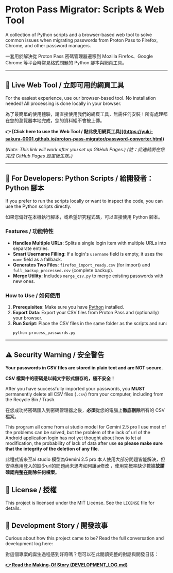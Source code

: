 # Proton Pass Migrator: Scripts & Web Tool

A collection of Python scripts and a browser-based web tool to solve common issues when migrating passwords from Proton Pass to Firefox, Chrome, and other password managers.

一套用於解決從 Proton Pass 密碼管理器遷移到 Mozilla Firefox、Google Chrome 等平台時常見格式問題的 Python 腳本與網頁工具。

---

## 🚀 Live Web Tool / 立即可用的網頁工具

For the easiest experience, use our browser-based tool. No installation needed! All processing is done locally in your browser.

為了最簡單的使用體驗，請直接使用我們的網頁工具，無需任何安裝！所有處理都在您的瀏覽器本地完成，您的資料絕不會被上傳。

**👉 [Click here to use the Web Tool / 點此使用網頁工具][(https://yuki-sakura-0001.github.io/proton-pass-migrator/password-converter.html)** 

*(Note: This link will work after you set up GitHub Pages.)*
*(註：此連結將在您完成 GitHub Pages 設定後生效。)*

---

## 🐍 For Developers: Python Scripts / 給開發者：Python 腳本

If you prefer to run the scripts locally or want to inspect the code, you can use the Python scripts directly.

如果您偏好在本機執行腳本，或希望研究程式碼，可以直接使用 Python 腳本。

### Features / 功能特性

- **Handles Multiple URLs**: Splits a single login item with multiple URLs into separate entries.
- **Smart Username Filling**: If a login's `username` field is empty, it uses the `name` field as a fallback.
- **Generates Two Files**: `firefox_import_ready.csv` (for import) and `full_backup_processed.csv` (complete backup).
- **Merge Utility**: Includes `merge_csv.py` to merge existing passwords with new ones.

### How to Use / 如何使用

1.  **Prerequisites**: Make sure you have [Python](https://www.python.org/downloads/) installed.
2.  **Export Data**: Export your CSV files from Proton Pass and (optionally) your browser.
3.  **Run Script**: Place the CSV files in the same folder as the scripts and run:
    ```bash
    python process_passwords.py
    ```

---

## ⚠️ Security Warning / 安全警告

**Your passwords in CSV files are stored in plain text and are NOT secure.**

**CSV 檔案中的密碼是以純文字形式儲存的，極不安全！**

After you have successfully imported your passwords, you **MUST** permanently delete all CSV files (`.csv`) from your computer, including from the Recycle Bin / Trash.

在您成功將密碼匯入到密碼管理器之後，**必須**從您的電腦上**徹底刪除**所有的 CSV 檔案。

This program all come from ai studio model for Gemini 2.5 pro
I use most of the problems can be solved, but the problem of the lack of url of the Android application login has not yet thought about how to let ai modification, the probability of lack of data after use **so please make sure that the integrity of the deletion of any file**.
 
此程式皆來至ai studio 模型為Gemini 2.5 pro
本人使用大部分問題皆能解決，但安卓應用登入的缺少url的問題尚未思考如何讓ai修改
，使用完概率缺少數據**故請確認完整在刪除任何檔案**。

## 📄 License / 授權

This project is licensed under the MIT License. See the `LICENSE` file for details.

## 🚀 Development Story / 開發故事

Curious about how this project came to be? Read the full conversation and development log here:

對這個專案的誕生過程感到好奇嗎？您可以在此閱讀完整的對話與開發日誌：

**[👉 Read the Making-Of Story (DEVELOPMENT_LOG.md)](DEVELOPMENT_LOG.md)**
